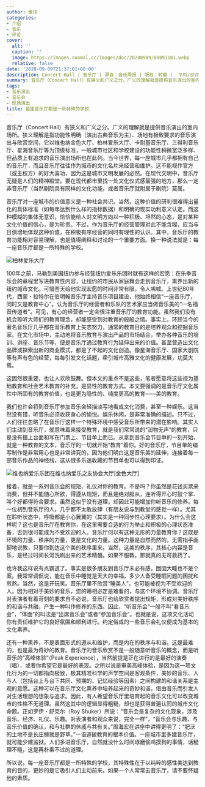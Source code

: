 ```yaml
---
author: 麦琼
categories:
- 介绍
- 音乐
- 评论
cover:
  alt: ''
  caption: ''
  image: https://images.soomal.cc/images/doc/20200909/00091101.webp
  relative: false
date: '2020-09-09T21:37:01+08:00'
description: Concert Hall | 音乐厅 | 源自：音乐周报 | 版权：转载 |  平均/总评分：10.00/10
summary: 音乐厅（Concert Hall）有狭义和广义之分。广义的理解就是提供音乐演出的室内场所。狭义理解是指功能性明确（演出古典音乐为主）、场地有极致要求的音乐演出与欣赏空间，它以维也纳金色大厅、柏林爱乐大厅、卡耐基音乐厅、三得利音乐厅、星海音乐厅等为顶级标准……
tags:
- 音乐演出
- 音乐会
- 现场演出
title: 每座音乐厅都是一所特殊的学校
---
```


音乐厅（Concert Hall）有狭义和广义之分。广义的理解就是提供音乐演出的室内场所。狭义理解是指功能性明确（演出古典音乐为主）、场地有极致要求的音乐演出与欣赏空间，它以维也纳金色大厅、柏林爱乐大厅、卡耐基音乐厅、三得利音乐厅、星海音乐厅等为顶级标准，一般城市社区和学校建设的功能性稍微宽泛多样、但品质上有追求的音乐演出场所也在此列。当今世界，每一座城市几乎都拥有自己的音乐厅，而且音乐厅往往作为城市的文化名片来经营和维护。这不能视作官方（或主权方）的好大喜功，因为这是城市文明发展的必然。在现代文明中，音乐厅无疑是人们的精神殿堂。要在现代都市里找一处文化仪式感最强的地方，那么一定非音乐厅（当然剧院具有同样的文化功能，或者音乐厅就附属于剧院）莫属。

音乐厅对一座城市的价值意义是一种社会共识。当然，这种价值的研判很难得出量化的具体标准（如每年达到什么样的指标数据）和明确的现实功利意义认定。而这种模糊的集体无意识，恰恰能给人对文明方向以一种积极、坦然的心态，是对某种文化价值的信心，是为珍贵。不过，作为音乐厅的经营管理对此不能含糊，应当与日俱增地体现这种价值，在积极有序经营的同时有理性的认识。其中，音乐厅的教育功能相对容易理解，也是值得阐释和讨论的一个重要方面。换一种说法就是：每一座音乐厅都是一所特殊的学校。

![柏林爱乐大厅](https://images.soomal.cc/images/doc/20200909/00091101.webp)





100年之前，马勒到美国纽约参与经营纽约爱乐乐团时就有这样的宏愿：在乐季音乐会的章程里写进教育性内容，让纽约的市民从家庭舞会走到音乐厅，熏养出新的纽约城市文化。可惜苍天给他实现宏愿的时间非常有限，令人唏嘘。上世纪80年代，西蒙・拉特尔在伯明翰音乐厅主持音乐项目建设，他始终相信“一座音乐厅，同时又是教育中心”。认为音乐厅的经营者和乐队的艺术家应当做音乐美的“一名福音传道者”。可见，有心的经营者一定会很注重音乐厅的教育功能。虽然我们没有机会聆听大师们的教育理念，却能感受到对教育的殷殷之情。事实上，环顾当今的著名音乐厅几乎都在音乐教育上矢志努力，通常的教育目的是培养观众和挖掘音乐家。在文化市场中，主动地将音乐教育与演出产品的市场结合，举办各种音乐的培训、讲座、音乐节等，便是音乐厅通过教育行为延伸出来的价值。甚至营造出文化品牌或探索出新的商业模式，都是了不起的文化创造。像星海音乐厅、国家大剧院等有声有色的经营，每每引发文化话题，牵引城市高雅文化的健康发展，功莫大焉。

这固然很重要，也让人欢欣鼓舞。但本文的重点不是这些，笔者愿意将这些视为基础教育和社会艺术教育的补充，是显性的教育方式。本文要强调的是音乐厅文化属性中所固有的教育价值，也是更为隐性的、纯度更高的教育――美的教育。

我们也许会将到音乐厅参加音乐会轻描淡写地看成文化消费，甚至一种娱乐。这当然没有错，听音乐必须收获身心的愉悦。娱乐休闲，是非常准确的描述。只不过，人们往往忽略了在音乐厅这样一个特殊环境中感受音乐所带来的潜在影响。其实人们主动到音乐厅，就意味着来接受教育，就是我们常常说的“润物无声”的教育，只是没有摆上台面和写在门票上、节目单上而已。从拿到音乐会节目单的一刻开始，就是一种教育的文本，音乐厅的一切就开始“教育”着你。好的音乐厅，节目单的编写制作是非常用心也是非常讲究的，因为他们明白这是音乐美的延伸，连接着每一部音乐作品的神经线，这从很多乐迷收藏的节目单也可以得到印证。

![维也纳爱乐乐团在维也纳爱乐之友协会大厅[金色大厅]](https://images.soomal.cc/images/doc/20121231/00026193.webp)





接着，就是一系列音乐会的规矩、礼仪对你的教育。不是吗？你虽然是花钱买票来消费，但并不能随心所欲，得遵从规矩，而且是绝对服从，连听得开心时鼓个掌、叫个好都得符合要求。虽然这似乎没有道理，却因此可能增加你听音乐的修养。每一位初到音乐厅的人，几乎都不太敢放肆（有朋友说与到教堂的感觉一样）。尤其在聆听状态中，呼吸都是小心翼翼的（其实是一种同步性心理要求）。为什么会这样呢？这也是音乐厅在教育你，在这里需要合适的行为举止和积极的心理状态准备，否则很可能成为不受欢迎的人。音乐厅何以有这种无形的力量教育你？这既是环境的力量、秩序的力量，更是文化的力量。这种力量是自然而然的，无需指手画脚地说教，只要你到达这个美的秩序里来。当然，这美的秩序，其核心内容是音乐，是经过时间长河洗刷出来的艺术精髓。如果不服教，那就真的无可救药了。

也许我这样说有点霸道了。事实是很多朋友到音乐厅未必有感，囫囵大睡也不是个案。我常常调侃说，能在音乐中睡觉是天大的幸福，多少人备受睡眠问题的困扰和煎熬。当然，这是开玩笑。音乐厅里不欣赏“睡美人”，也可能被视为不受欢迎的人。因为相对于美妙的音乐，您的睡相必定是难看的，与这个环境不协调。音乐厅对表演者有着苛刻的要求自不必说，音乐厅也给欣赏者提出规矩，形成对美好秩序的和谐与共融，产生一种叫作修养的东西。因此，“听音乐会”一般不叫“看音乐会”，“体面”的叫法是“出席音乐会”或者“参加音乐会”。也就是说，这项文化活动你有责任维护它的良好氛围和顺利进行。约定俗成的一些音乐会礼仪便成为基本的文化素养。

还有一种熏养，不是表面形式的遵从和维护，而是内在的秩序与和谐。这是最难的，也是最为奇妙的教育。音乐厅的音乐欣赏不是一般随意听音乐的概念，而是听音乐的“高峰体验“（Peak Experience），当然前提是正在进行的是最好的演奏（唱），或者你希望它是最好的表现。之所以说是审美高峰体验，是因为这一项文化行为的一切都指向极致，极其精准科学的声学空间是客观条件，美妙的音乐、人与人（包括台上与台下共同、预期的、记忆经验等因素）之间构建的和谐关系是主观的意愿。这种可以在音乐厅文化熏养中培养起来的奇妙和谐，借由音乐而引发人对生活理想的想象与追求。因此，有人希望音乐厅里培育起的音乐文化可以改变城市的性格不无道理。虽然这其中的逻辑显得粗糙，却也是获得普遍认同的城市文化命题。正如罗伊・舒克尔（Roy Shuker）所说：“音乐会是复杂的文化现象，涉及音乐、经济、礼仪、乐趣。对表演者和观众来说，完全一样”，“音乐会与乐趣、与音乐价值的确认，和与社群的休戚与共有关。”周海宏在讲座中讲得更明了：“肥沃的土地不是长庄稼就是野草。”一语道破教育的根本价值。一座城市里多建音乐厅，就可能少建监狱。人们多进音乐厅，自然就没什么时间琢磨偷鸡摸狗的事情，话糙理不糙，这是再朴素不过的道理。

所以说，每一座音乐厅都是一所特殊的学校，其特殊性在于以纯粹的感性美达到教育的目的，更妙的是它吸引人们主动前来。如果一个人常常去音乐厅，请不要怀疑他的素质。